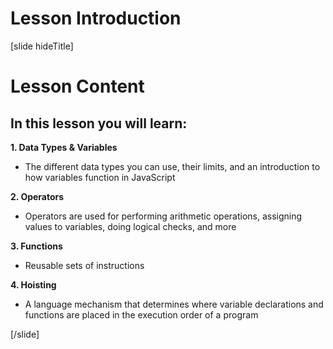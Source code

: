 # Lesson Introduction

[slide hideTitle]
# Lesson Content

## In this lesson you will learn:

**1. Data Types & Variables**
- The different data types you can use, their limits, and an introduction to how variables function in JavaScript

**2. Operators**
- Operators are used for performing arithmetic operations, assigning values to variables, doing logical checks, and more

**3. Functions**
- Reusable sets of instructions

**4. Hoisting**
- A language mechanism that determines where variable declarations and functions are placed in the execution order of a program

[/slide]
